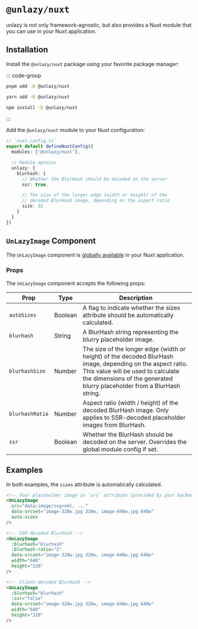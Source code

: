 # `@unlazy/nuxt`

unlazy is not only framework-agnostic, but also provides a Nuxt module that you can use in your Nuxt application.

## Installation

Install the `@unlazy/nuxt` package using your favorite package manager:

::: code-group
  ```bash [pnpm]
  pnpm add -D @unlazy/nuxt
  ```
  ```bash [yarn]
  yarn add -D @unlazy/nuxt
  ```
  ```bash [npm]
  npm install -D @unlazy/nuxt
  ```
:::

Add the `@unlazy/nuxt` module to your Nuxt configuration:

```ts
// `nuxt.config.ts`
export default defineNuxtConfig({
  modules: ['@unlazy/nuxt'],

  // Module optoins
  unlazy: {
    blurhash: {
      // Whether the BlurHash should be decoded on the server
      ssr: true,

      // The size of the longer edge (width or height) of the
      // decoded BlurHash image, depending on the aspect ratio
      size: 32
    }
  }
})
```

## `UnLazyImage` Component

The `UnLazyImage` component is [globally available](https://nuxt.com/docs/guide/concepts/auto-imports) in your Nuxt application.

### Props

The `UnLazyImage` component accepts the following props:

| Prop | Type | Description |
| --- | --- | --- |
| `autoSizes` | Boolean | A flag to indicate whether the sizes attribute should be automatically calculated. |
| `blurhash` | String | A BlurHash string representing the blurry placeholder image. |
| `blurhashSize` | Number | The size of the longer edge (width or height) of the decoded BlurHash image, depending on the aspect ratio. This value will be used to calculate the dimensions of the generated blurry placeholder from a BlurHash string. |
| `blurhashRatio` | Number | Aspect ratio (width / height) of the decoded BlurHash image. Only applies to SSR-decoded placeholder images from BlurHash. |
| `ssr` | Boolean | Whether the BlurHash should be decoded on the server. Overrides the global module config if set. |

## Examples

In both examples, the `sizes` attribute is automatically calculated.

```html
<!-- Your placeholder image in `src` attribute (provided by your backend for example) -->
<UnLazyImage
  src="data:image/svg+xml, ..."
  data-srcset="image-320w.jpg 320w, image-640w.jpg 640w"
  auto-sizes
/>

<!-- SSR-decoded BlurHash -->
<UnLazyImage
  :blurhash="blurhash"
  :blurhash-ratio="2"
  data-srcset="image-320w.jpg 320w, image-640w.jpg 640w"
  width="640"
  height="320"
/>

<!-- Client-decoded BlurHash -->
<UnLazyImage
  :blurhash="blurhash"
  :ssr="false"
  data-srcset="image-320w.jpg 320w, image-640w.jpg 640w"
  width="640"
  height="320"
/>
```
